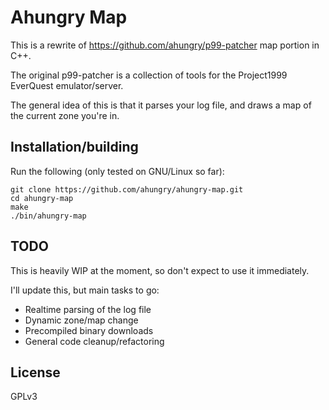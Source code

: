 # Ahungry Map

This is a rewrite of https://github.com/ahungry/p99-patcher map
portion in C++.

The original p99-patcher is a collection of tools for the Project1999
EverQuest emulator/server.

The general idea of this is that it parses your log file, and draws a
map of the current zone you're in.

## Installation/building
Run the following (only tested on GNU/Linux so far):

```
git clone https://github.com/ahungry/ahungry-map.git
cd ahungry-map
make
./bin/ahungry-map
```

## TODO

This is heavily WIP at the moment, so don't expect to use it
immediately.

I'll update this, but main tasks to go:

- Realtime parsing of the log file
- Dynamic zone/map change
- Precompiled binary downloads
- General code cleanup/refactoring

## License
GPLv3
